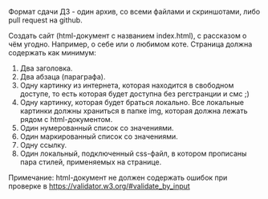 Формат сдачи ДЗ - один архив, со всеми файлами и скриншотами, либо pull request на github.

Создать сайт (html-документ с названием index.html), с рассказом о чём угодно. Например, о себе или о любимом коте.
Страница должна содержать как минимум:
1. Два заголовка.
2. Два абзаца (параграфа).
3. Одну картинку из интернета, которая находится в свободном доступе, то есть которая будет доступна без регстранции и смс ;) 
4. Одну картинку, которая будет браться локально. Все локальные картинки должны храниться в папке img, которая должна лежать рядом с html-документом.
5. Один нумерованный список со значениями.
6. Один маркированный список со значениями.
7. Одну ссылку.
8. Один локальный, подключенный css-файл, в котором прописаны пара стилей, применяемых на странице.

Примечание:
html-документ не должен содержать ошибок при проверке в https://validator.w3.org/#validate_by_input